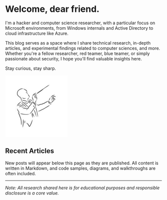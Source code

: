 # Welcome, dear friend.

I'm a hacker and computer science researcher, with a particular focus on Microsoft environments, from Windows internals and Active Directory to cloud infrastructure like Azure.

This blog serves as a space where I share technical research, in-depth articles, and experimental findings related to computer sciences, and more. Whether you're a fellow researcher, red teamer, blue teamer, or simply passionate about security, I hope you'll find valuable insights here.

Stay curious, stay sharp.

![icon](images/logo.jpg)

## Recent Articles

New posts will appear below this page as they are published. All content is written in Markdown, and code samples, diagrams, and walkthroughs are often included.

---

*Note: All research shared here is for educational purposes and responsible disclosure is a core value.*
